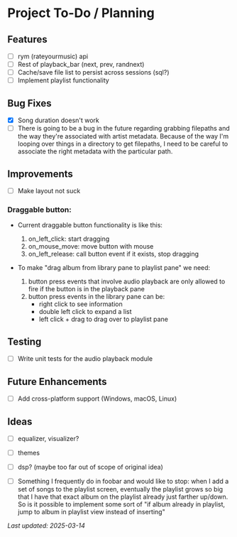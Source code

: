 # Project To-Do / Planning

## Features
- [ ] rym (rateyourmusic) api
- [ ] Rest of playback_bar (next, prev, randnext)
- [ ] Cache/save file list to persist across sessions (sql?)
- [ ] Implement playlist functionality

## Bug Fixes
- [x] Song duration doesn't work
- [ ] There is going to be a bug in the future regarding grabbing filepaths and
  the way they're associated with artist metadata. Because of the way I'm looping over things in a directory to get filepaths, I need to be careful to associate the right metadata with the particular path.

## Improvements
- [ ] Make layout not suck
### Draggable button:
- Current draggable button functionality is like this:
    1. on_left_click: start dragging
    2. on_mouse_move: move button with mouse
    3. on_left_release: call button event if it exists, stop dragging

- To make "drag album from library pane to playlist pane" we need:
    1. button press events that involve audio playback are only allowed to fire
       if the button is in the playback pane
    2. button press events in the library pane can be:
        - right click to see information
        - double left click to expand a list
        - left click + drag to drag over to playlist pane





## Testing
- [ ] Write unit tests for the audio playback module

## Future Enhancements
- [ ] Add cross-platform support (Windows, macOS, Linux)

## Ideas
- [ ] equalizer, visualizer?
- [ ] themes
- [ ] dsp? (maybe too far out of scope of original idea)
- [ ] Something I frequently do in foobar and would like to stop: when I add a
set of songs to the playlist screen, eventually the playlist grows so big that I
have that exact album on the playlist already just farther up/down. So is it
possible to implement some sort of "if album already in playlist, jump to album
in playlist view instead of inserting"


_Last updated: 2025-03-14_
